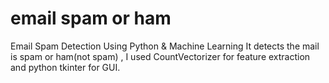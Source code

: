 # email spam or ham 
Email Spam Detection Using Python &amp; Machine Learning
It detects the mail is spam or ham(not spam) , I used CountVectorizer for feature extraction and python tkinter for GUI.
